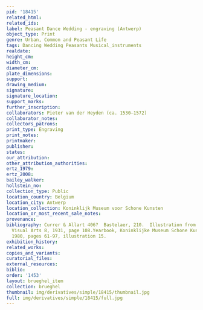 ```yaml
---
pid: '18415'
related_html: 
related_ids: 
label: Peasant Dance Wedding - engraving (Antwerp)
object_type: Print
genre: Urban, Common and Peasant Life
tags: Dancing Wedding Peasants Musical_instruments
realdate: 
height_cm: 
width_cm: 
diameter_cm: 
plate_dimensions: 
support: 
drawing_medium: 
signature: 
signature_location: 
support_marks: 
further_inscription: 
collaborators: Pieter van der Heyden (ca. 1530–1572)
collaborator_notes: 
collectors_patrons: 
print_type: Engraving
print_notes: 
printmaker: 
publisher: 
states: 
our_attribution: 
other_attribution_authorities: 
ertz_1979: 
ertz_2008: 
bailey_walker: 
hollstein_no: 
collection_type: Public
location_country: Belgium
location_city: Antwerp
location_collection: Koninklijk Museum voor Schone Kunsten
location_or_most_recent_sale_notes: 
provenance: 
bibliography: Currer & Allart 406?  Bastelaer, 210.  Illustration from Monthly for
  Visual Arts 8, 1931, page 108.Yearbook, Koninklijke Museum Schone Kunsten, Antwerp,
  1980, pages 61-97, illustration 15.
exhibition_history: 
related_works: 
copies_and_variants: 
curatorial_files: 
external_resources: 
biblio: 
order: '1453'
layout: brueghel_item
collection: brueghel
thumbnail: img/derivatives/simple/18415/thumbnail.jpg
full: img/derivatives/simple/18415/full.jpg
---
```

